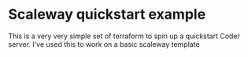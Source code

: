 # Scaleway quickstart example
This is a very very simple set of terraform to spin up a quickstart Coder server. I've used this to work on a basic scaleway template

